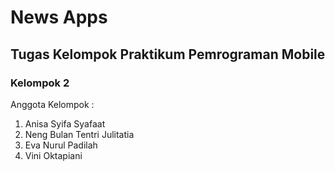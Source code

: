 # News Apps

## Tugas Kelompok Praktikum Pemrograman Mobile

### Kelompok 2

Anggota Kelompok :

1. Anisa Syifa Syafaat
2. Neng Bulan Tentri Julitatia
3. Eva Nurul Padilah
4. Vini Oktapiani
